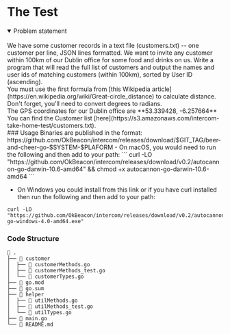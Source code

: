 # The Test

<details open>
<summary>Problem statement</summary>
<br>
We have some customer records in a text file (customers.txt) -- one customer per line, JSON lines formatted. We want to invite any customer within 100km of our Dublin office for some food and drinks on us. Write a program that will read the full list of customers and output the names and user ids of matching customers (within 100km), sorted by User ID (ascending).
<br>
You must use the first formula from [this Wikipedia article](https://en.wikipedia.org/wiki/Great-circle_distance) to calculate distance. Don't forget, you'll need to convert degrees to radians.
<br>
The GPS coordinates for our Dublin office are **53.339428, -6.257664**
<br>
You can find the Customer list [here](https://s3.amazonaws.com/intercom-take-home-test/customers.txt).
</details>
### Usage
Binaries are published in the format: https://github.com/OkBeacon/intercom/releases/download/$GIT_TAG/beer-and-cheer-go-$SYSTEM-$PLAFORM
- On macOS, you would need to run the following and then add to your path:
```
curl -LO "https://github.com/OkBeacon/intercom/releases/download/v0.2/autocannon-go-darwin-10.6-amd64" && chmod +x autocannon-go-darwin-10.6-amd64
```

- On Windows you could install from this link or if you have curl installed then run the following and then add to your path:
```
curl -LO "https://github.com/OkBeacon/intercom/releases/download/v0.2/autocannon-go-windows-4.0-amd64.exe"
```


### Code Structure
```
 .
├──  customer
│  ├──  customerMethods.go
│  ├──  customerMethods_test.go
│  └──  customerTypes.go
├──  go.mod
├──  go.sum
├──  helper
│  ├──  utilMethods.go
│  ├──  utilMethods_test.go
│  └──  utilTypes.go
├──  main.go
└──  README.md
```
